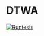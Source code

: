 # DTWA
[![Runtests](https://github.com/EstherDelap/DTWA/actions/workflows/Runtests.yml/badge.svg)][def]

[def]: https://github.com/EstherDelap/DTWA/actions/workflows/Runtests.yml